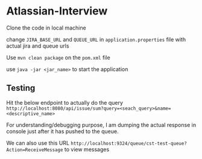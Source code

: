 # Atlassian-Interview

Clone the code in local machine

change `JIRA_BASE_URL` and `QUEUE_URL` in `application.properties` file with actual jira and queue urls

Use `mvn clean package` on the `pom.xml` file

use `java -jar <jar_name>` to start the application


## Testing
Hit the below endpoint to actually do the query<br>`http://localhost:8080/api/issue/sum?query=<seach_query>&name=<descriptive_name>` 

For understanding/debugging purpose, I am dumping the actual response in console just after it has pushed to the queue.

We can also use this URL `http://localhost:9324/queue/cst-test-queue?Action=ReceiveMessage` to view messages
